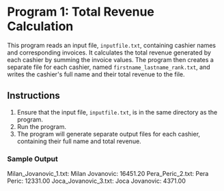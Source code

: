 # Program 1: Total Revenue Calculation

This program reads an input file, `inputfile.txt`, containing cashier names and corresponding invoices. It calculates the total revenue generated by each cashier by summing the invoice values. The program then creates a separate file for each cashier, named `firstname_lastname_rank.txt`, and writes the cashier's full name and their total revenue to the file.

## Instructions

1. Ensure that the input file, `inputfile.txt`, is in the same directory as the program.
2. Run the program.
3. The program will generate separate output files for each cashier, containing their full name and total revenue.

### Sample Output

Milan_Jovanovic_1.txt:
    Milan Jovanovic: 16451.20
Pera_Peric_2.txt:
    Pera Peric: 12331.00
Joca_Jovanovic_3.txt:
    Joca Jovanovic: 4371.00